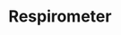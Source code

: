 ---
title: "Respirometer"

categories: ['']

tags: ['Respirometer']

arwords: 'مقياس التنفس'

arexps: []

enwords: ['Respirometer']

enexps: []

arlexicons: 'ق'

enlexicons: 'R'

authors: ['Ruqayya Roshdy']

translators: ['']

citations: 'مقدمة في حوسبة اللغة العربية'

sources: 'مركز الملك عبدالله بن عبدالعزيز الدولي لخدمة اللغة العربية'

word: "true"

slug: ""
---